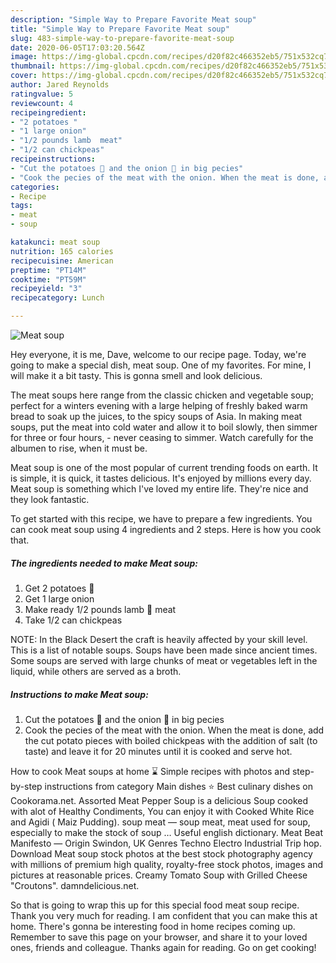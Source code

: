 ```yaml
---
description: "Simple Way to Prepare Favorite Meat soup"
title: "Simple Way to Prepare Favorite Meat soup"
slug: 483-simple-way-to-prepare-favorite-meat-soup
date: 2020-06-05T17:03:20.564Z
image: https://img-global.cpcdn.com/recipes/d20f82c466352eb5/751x532cq70/meat-soup-recipe-main-photo.jpg
thumbnail: https://img-global.cpcdn.com/recipes/d20f82c466352eb5/751x532cq70/meat-soup-recipe-main-photo.jpg
cover: https://img-global.cpcdn.com/recipes/d20f82c466352eb5/751x532cq70/meat-soup-recipe-main-photo.jpg
author: Jared Reynolds
ratingvalue: 5
reviewcount: 4
recipeingredient:
- "2 potatoes "
- "1 large onion"
- "1/2 pounds lamb  meat"
- "1/2 can chickpeas"
recipeinstructions:
- "Cut the potatoes 🥔 and the onion 🌰 in big pecies"
- "Cook the pecies of the meat with the onion. When the meat is done, add the cut potato pieces with boiled chickpeas with the addition of salt (to taste) and leave it for 20 minutes until it is cooked and serve hot."
categories:
- Recipe
tags:
- meat
- soup

katakunci: meat soup 
nutrition: 165 calories
recipecuisine: American
preptime: "PT14M"
cooktime: "PT59M"
recipeyield: "3"
recipecategory: Lunch

---
```



![Meat soup](https://img-global.cpcdn.com/recipes/d20f82c466352eb5/751x532cq70/meat-soup-recipe-main-photo.jpg)

Hey everyone, it is me, Dave, welcome to our recipe page. Today, we're going to make a special dish, meat soup. One of my favorites. For mine, I will make it a bit tasty. This is gonna smell and look delicious.

The meat soups here range from the classic chicken and vegetable soup; perfect for a winters evening with a large helping of freshly baked warm bread to soak up the juices, to the spicy soups of Asia. In making meat soups, put the meat into cold water and allow it to boil slowly, then simmer for three or four hours, - never ceasing to simmer. Watch carefully for the albumen to rise, when it must be.

Meat soup is one of the most popular of current trending foods on earth. It is simple, it is quick, it tastes delicious. It's enjoyed by millions every day. Meat soup is something which I've loved my entire life. They're nice and they look fantastic.


To get started with this recipe, we have to prepare a few ingredients. You can cook meat soup using 4 ingredients and 2 steps. Here is how you cook that.

<!--inarticleads1-->

##### The ingredients needed to make Meat soup:

1. Get 2 potatoes 🥔
1. Get 1 large onion
1. Make ready 1/2 pounds lamb 🐑 meat
1. Take 1/2 can chickpeas


NOTE: In the Black Desert the craft is heavily affected by your skill level. This is a list of notable soups. Soups have been made since ancient times. Some soups are served with large chunks of meat or vegetables left in the liquid, while others are served as a broth. 

<!--inarticleads2-->

##### Instructions to make Meat soup:

1. Cut the potatoes 🥔 and the onion 🌰 in big pecies
1. Cook the pecies of the meat with the onion. When the meat is done, add the cut potato pieces with boiled chickpeas with the addition of salt (to taste) and leave it for 20 minutes until it is cooked and serve hot.


How to cook Meat soups at home ⌛ Simple recipes with photos and step-by-step instructions from category Main dishes ⭐ Best culinary dishes on Cookorama.net. Assorted Meat Pepper Soup is a delicious Soup cooked with alot of Healthy Condiments, You can enjoy it with Cooked White Rice and Agidi ( Maiz Pudding). soup meat — soup meat, meat used for soup, especially to make the stock of soup … Useful english dictionary. Meat Beat Manifesto — Origin Swindon, UK Genres Techno Electro Industrial Trip hop. Download Meat soup stock photos at the best stock photography agency with millions of premium high quality, royalty-free stock photos, images and pictures at reasonable prices. Creamy Tomato Soup with Grilled Cheese &#34;Croutons&#34;. damndelicious.net. 

So that is going to wrap this up for this special food meat soup recipe. Thank you very much for reading. I am confident that you can make this at home. There's gonna be interesting food in home recipes coming up. Remember to save this page on your browser, and share it to your loved ones, friends and colleague. Thanks again for reading. Go on get cooking!
